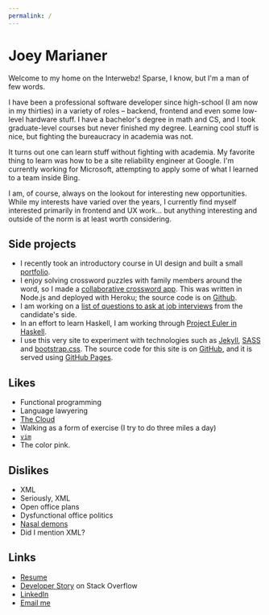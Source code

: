```yaml
---
permalink: /
---
```

Joey Marianer
=============
<span class="visible-xs visible-sm">
</span>

Welcome to my home on the Interwebz! Sparse, I know, but I'm a man of few words.

I have been a professional software developer since high-school (I am now in my
thirties) in a variety of roles – backend, frontend and even some low-level
hardware stuff. I have a bachelor's degree in math and CS, and I took
graduate-level courses but never finished my degree. Learning cool stuff is
nice, but fighting the bureaucracy in academia was not.

It turns out one can learn stuff without fighting with academia. My favorite
thing to learn was how to be a site reliability engineer at Google.  I'm
currently working for Microsoft, attempting to apply some of what I learned to
a team inside Bing.

I am, of course, always on the lookout for interesting new opportunities. While
my interests have varied over the years, I currently find myself interested
primarily in frontend and UX work... but anything interesting and outside of
the norm is at least worth considering.

Side projects
-------------
- I recently took an introductory course in UI design and built a small [portfolio](#).
- I enjoy solving crossword puzzles with family members around the word, so I made a [collaborative crossword app](#). This was written in Node.js and deployed with Heroku; the source code is on [Github](#).
- I am working on a [list of questions to ask at job interviews](#) from the candidate's side.
- In an effort to learn Haskell, I am working through [Project Euler in Haskell](#).
- I use this very site to experiment with technologies such as [Jekyll](#), [SASS](#) and [bootstrap.css](#). The source code for this site is on [GitHub](#), and it is served using [GitHub Pages](#).

Likes
-----
- Functional programming
- Language lawyering
- [The Cloud](https://xkcd.com/908/)
- Walking as a form of exercise (I try to do three miles a day)
- [`vim`](#)
- The color <span class="pink">pink</span>.

Dislikes
--------
- XML
- Seriously, XML
- Open office plans
- Dysfunctional office politics
- [Nasal demons](#)
- Did I mention XML?

Links
-----
- [Resume](#)
- [Developer Story](#) on Stack Overflow
- [LinkedIn](#)
- [Email me](mailto:me@joeym.org)
